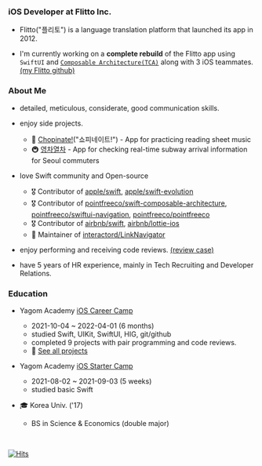 ### iOS Developer at Flitto Inc.

- Flitto("플리토") is a language translation platform that launched its app in 2012.

- I'm currently working on a **complete rebuild** of the Flitto app using `SwiftUI` and [`Composable Architecture(TCA)`](https://github.com/pointfreeco/swift-composable-architecture) along with 3 iOS teammates. [(my Flitto github)](https://github.com/jaeho-flitto)

### About Me

- detailed, meticulous, considerate, good communication skills.

- enjoy side projects.
  - 🎹 [Chopinate!](https://apps.apple.com/us/app/chopinate/id6443471411)("쇼피네이트!") - App for practicing reading sheet music
  - 🚇 [영차열차](https://apps.apple.com/kr/app/%EC%98%81%EC%B0%A8%EC%97%B4%EC%B0%A8/id6444733431) - App for checking real-time subway arrival information for Seoul commuters
- love Swift community and Open-source
  - 🎖 Contributor of [apple/swift](https://github.com/apple/swift/pulls?q=author%3AJager-yoo), [apple/swift-evolution](https://github.com/apple/swift-evolution/pulls?q=author%3AJager-yoo)
  - 🎖 Contributor of [pointfreeco/swift-composable-architecture](https://github.com/pointfreeco/swift-composable-architecture/pulls?q=author%3AJager-yoo), [pointfreeco/swiftui-navigation](https://github.com/pointfreeco/swiftui-navigation/pulls?q=author%3AJager-yoo), [pointfreeco/pointfreeco](https://github.com/pointfreeco/pointfreeco/pulls?q=author%3AJager-yoo)
  - 🎖 Contributor of [airbnb/swift](https://github.com/airbnb/swift/pulls?q=author%3AJager-yoo), [airbnb/lottie-ios](https://github.com/airbnb/lottie-ios/pulls?q=author%3AJager-yoo)
  - 🧰 Maintainer of [interactord/LinkNavigator](https://github.com/interactord/LinkNavigator)
- enjoy performing and receiving code reviews. [(review case)](https://github.com/yagom-academy/swift-starter-week3/pull/100)
- have 5 years of HR experience, mainly in Tech Recruiting and Developer Relations.

### Education

- Yagom Academy [iOS Career Camp](https://www.yagom-academy.kr/camp/career-starter)
  - 2021-10-04 ~ 2022-04-01 (6 months)
  - studied Swift, UIKit, SwiftUI, HIG, git/github
  - completed 9 projects with pair programming and code reviews.
  - 🎨 [See all projects](https://github.com/Jager-yoo/Jager-yoo/blob/main/Projects.md)
  
- Yagom Academy [iOS Starter Camp](https://www.yagom-academy.kr/camp/code-starter)
  - 2021-08-02 ~ 2021-09-03 (5 weeks)
  - studied basic Swift
  
- 🎓 Korea Univ. ('17)
  - BS in Science & Economics (double major)

<br>

[![Hits](https://hits.seeyoufarm.com/api/count/incr/badge.svg?url=https%3A%2F%2Fgithub.com%2FJager-yoo&count_bg=%2379C83D&title_bg=%23555555&icon=swift.svg&icon_color=%23E7E7E7&title=hits&edge_flat=false)](https://hits.seeyoufarm.com)

